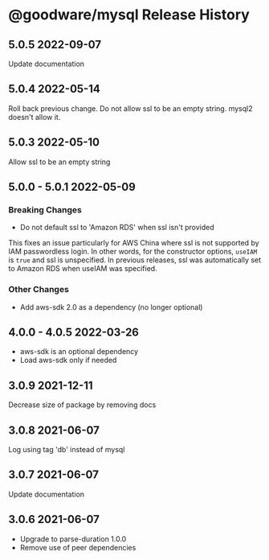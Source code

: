 # @goodware/mysql Release History

## 5.0.5 2022-09-07

Update documentation

## 5.0.4 2022-05-14

Roll back previous change. Do not allow ssl to be an empty string. mysql2 doesn't allow it.

## 5.0.3 2022-05-10

Allow ssl to be an empty string

## 5.0.0 - 5.0.1 2022-05-09

### Breaking Changes

- Do not default ssl to 'Amazon RDS' when ssl isn't provided

This fixes an issue particularly for AWS China where ssl is not supported by IAM passwordless login. In other words, for the constructor options, `useIAM` is `true` and ssl is unspecified. In previous releases, ssl was automatically set to Amazon RDS when useIAM was specified.

### Other Changes

- Add aws-sdk 2.0 as a dependency (no longer optional)

## 4.0.0 - 4.0.5 2022-03-26

- aws-sdk is an optional dependency
- Load aws-sdk only if needed

## 3.0.9 2021-12-11

Decrease size of package by removing docs

## 3.0.8 2021-06-07

Log using tag 'db' instead of mysql

## 3.0.7 2021-06-07

Update documentation

## 3.0.6 2021-06-07

- Upgrade to parse-duration 1.0.0
- Remove use of peer dependencies


